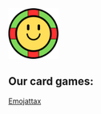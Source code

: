 <img src="smiley cards.png" alt="logo" width="100" height="100">

## Our card games:
<a href="/The-Smiley-Card-Games/emojattax.md">Emojattax</a>
